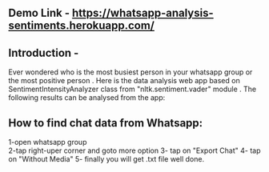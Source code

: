##  Demo Link - https://whatsapp-analysis-sentiments.herokuapp.com/

## Introduction -
Ever wondered who is the most busiest person in your whatsapp group or the most positive person . Here is 
the data analysis web app based on SentimentIntensityAnalyzer class from "nltk.sentiment.vader" module .
The following results can be analysed from the app:







## How to find chat data from Whatsapp:
1-open whatsapp group	
2-tap right-uper corner and goto more option
3- tap on "Export Chat"
4- tap on "Without Media"
5- finally you will get .txt file well done.



